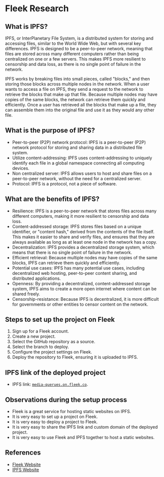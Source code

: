# Fleek Research

## What is IPFS?

IPFS, or InterPlanetary File System, is a distributed system for storing and accessing files, similar to the World Wide Web, but with several key differences. IPFS is designed to be a peer-to-peer network, meaning that files are stored across many different computers rather than being centralized on one or a few servers. This makes IPFS more resilient to censorship and data loss, as there is no single point of failure in the network.

IPFS works by breaking files into small pieces, called "blocks," and then storing those blocks across multiple nodes in the network. When a user wants to access a file on IPFS, they send a request to the network to retrieve the blocks that make up that file. Because multiple nodes may have copies of the same blocks, the network can retrieve them quickly and efficiently. Once a user has retrieved all the blocks that make up a file, they can assemble them into the original file and use it as they would any other file.

## What is the purpose of IPFS?

- Peer-to-peer (P2P) network protocol: IPFS is a peer-to-peer (P2P) network protocol for storing and sharing data in a distributed file system.
- Utilize content-addressing: IPFS uses content-addressing to uniquely identify each file in a global namespace connecting all computing devices.
- Non centralized server: IPFS allows users to host and share files on a peer-to-peer network, without the need for a centralized server.
- Protocol: IPFS is a protocol, not a piece of software.

## What are the benefits of IPFS?

- Resilience: IPFS is a peer-to-peer network that stores files across many different computers, making it more resilient to censorship and data loss.
- Content-addressed storage: IPFS stores files based on a unique identifier, or "content hash," derived from the contents of the file itself. This makes it easier to share and verify files, and ensures that they are always available as long as at least one node in the network has a copy.
- Decentralization: IPFS provides a decentralized storage system, which means that there is no single point of failure in the network.
- Efficient retrieval: Because multiple nodes may have copies of the same blocks, IPFS can retrieve them quickly and efficiently.
- Potential use cases: IPFS has many potential use cases, including decentralized web hosting, peer-to-peer content sharing, and distributed applications.
- Openness: By providing a decentralized, content-addressed storage system, IPFS aims to create a more open internet where content can be shared freely.
- Censorship-resistance: Because IPFS is decentralized, it is more difficult for governments or other entities to censor content on the network.

## Steps to set up the project on Fleek

1. Sign up for a Fleek account.
2. Create a new project.
3. Select the GitHub repository as a source.
4. Select the branch to deploy.
5. Configure the project settings on Fleek.
6. Deploy the repository to Fleek, ensuring it is uploaded to IPFS.

## IPFS link of the deployed project

- IPFS link: [`media-querues.on.fleek.co`](https://media-querues.on.fleek.co/).   

## Observations during the setup process

- Fleek is a great service for hosting static websites on IPFS.
- It is very easy to set up a project on Fleek.
- It is very easy to deploy a project to Fleek.
- It is very easy to share the IPFS link and custom domain of the deployed project.
- It is very easy to use Fleek and IPFS together to host a static websites.

## References

- [Fleek Website](https://fleek.co/)
- [IPFS Website](https://ipfs.io/)

